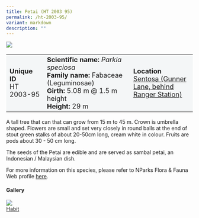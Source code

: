 ```yaml
---
title: Petai (HT 2003 95)
permalink: /ht-2003-95/
variant: markdown
description: ""
---
```

<div class="isomer-image-wrapper">
<img src="/images/Heritage_trees_photos/rain_tree_ht_2005_45-habit.jpg">
</div><table style="minWidth: 100px; font-size: 18px; background: #F4F6F7">
<tbody><tr>
<td rowspan="1" colspan="1">
<strong>Unique ID</strong>
<br>HT 2003-95
</td>
<td rowspan="1" colspan="1">
<strong>Scientific name:</strong> <em>Parkia speciosa</em>
<br><strong>Family name:</strong> Fabaceae (Leguminosae)
<br><strong>Girth: </strong>5.08 m @ 1.5 m height
<br><strong>Height: </strong>29 m
</td>
<td rowspan="1" colspan="1">
<strong>Location</strong><a href="https://www.onemap.gov.sg/?lat=1.2521850000002732&amp;lng=103.82248599999726">
 <br>Sentosa (Gunner Lane, behind<br>Ranger Station)</a>
</td>
</tr>
</tbody>
</table>
<p>A tall tree that can that can grow from 15 m to 45 m. Crown is umbrella shaped. Flowers are small and set very closely in round balls at the end of stout green stalks of about 20-50cm long, cream white in colour. Fruits are pods about 30 - 50 cm long.</p>
  
<p>The seeds of the Petai are edible and are served as sambal petai, an Indonesian / Malaysian dish.</p>

<p>For more information on this species, please refer to NParks Flora &amp; Fauna Web profile <a href="https://www.nparks.gov.sg/florafaunaweb/flora/3/0/3052">here</a>.</p>

<h4><b>Gallery</b></h4>
<div class="isomer-card-grid">
<a href="/images/Heritage_trees_photos/rain_tree_ht_2005_45-habit.jpg" class="isomer-card">
<div class="isomer-card-image">
<div class="isomer-image-wrapper"><img src="/images/Heritage_trees_photos/rain_tree_ht_2005_45-habit.jpg"></div></div>
<div class="isomer-card-body"><div class="isomer-card-title">Habit</div></div></a><p></p></div>